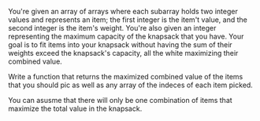You're given an array of arrays where each subarray holds two integer values and represents an item; the first integer is the item't value, and the second integer is the item's weight. You're also given an integer representing the maximum capacity of the knapsack that you have. Your goal is to fit items into your knapsack without having the sum of their weights exceed the knapsack's capacity, all the white maximizing their combined value. 

Write a function that returns the maximized combined value of the items that you should pic as well as any array of the indeces of each item picked.

You can asusme that there will only be one combination of items that maximize the total value in the knapsack. 